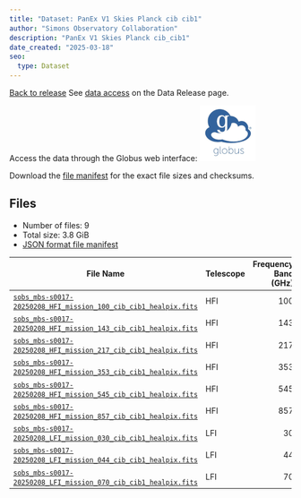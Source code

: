 ```yaml
---
title: "Dataset: PanEx V1 Skies Planck cib cib1"
author: "Simons Observatory Collaboration"
description: "PanEx V1 Skies Planck cib_cib1"
date_created: "2025-03-18"
seo:
  type: Dataset
---
```


[Back to release](./panexv1-planck.html#datasets)
See [data access](./panexv1-planck.html#data-access) on the Data Release page.

Access the data through the Globus web interface: [![Download via Globus](images/globus-logo.png)](https://app.globus.org/file-manager?origin_id=53b2a147-ae9d-4bbf-9d18-3b46d133d4bb&origin_path=%2Fpanexp_v1_planck%2Fcib_cib1%2F)

Download the [file manifest](https://g-0a470a.6b7bd8.0ec8.data.globus.org/panexp_v1_planck/cib_cib1/manifest.json) for the exact file sizes and checksums.

## Files

- Number of files: 9
- Total size: 3.8 GiB
- [JSON format file manifest](https://g-0a470a.6b7bd8.0ec8.data.globus.org/panexp_v1_planck/cib_cib1/manifest.json)

|                                                                                                File Name                                                                                                | Telescope | Frequency Band (GHz) | Pixelization |   Size    |
| ------------------------------------------------------------------------------------------------------------------------------------------------------------------------------------------------------- | --------- | -------------------: | ------------ | --------- |
| [`sobs_mbs-s0017-20250208_HFI_mission_100_cib_cib1_healpix.fits`](https://g-0a470a.6b7bd8.0ec8.data.globus.org/panexp_v1_planck/cib_cib1/sobs_mbs-s0017-20250208_HFI_mission_100_cib_cib1_healpix.fits) | HFI       |                  100 | healpix      | 576.0 MiB |
| [`sobs_mbs-s0017-20250208_HFI_mission_143_cib_cib1_healpix.fits`](https://g-0a470a.6b7bd8.0ec8.data.globus.org/panexp_v1_planck/cib_cib1/sobs_mbs-s0017-20250208_HFI_mission_143_cib_cib1_healpix.fits) | HFI       |                  143 | healpix      | 576.0 MiB |
| [`sobs_mbs-s0017-20250208_HFI_mission_217_cib_cib1_healpix.fits`](https://g-0a470a.6b7bd8.0ec8.data.globus.org/panexp_v1_planck/cib_cib1/sobs_mbs-s0017-20250208_HFI_mission_217_cib_cib1_healpix.fits) | HFI       |                  217 | healpix      | 576.0 MiB |
| [`sobs_mbs-s0017-20250208_HFI_mission_353_cib_cib1_healpix.fits`](https://g-0a470a.6b7bd8.0ec8.data.globus.org/panexp_v1_planck/cib_cib1/sobs_mbs-s0017-20250208_HFI_mission_353_cib_cib1_healpix.fits) | HFI       |                  353 | healpix      | 576.0 MiB |
| [`sobs_mbs-s0017-20250208_HFI_mission_545_cib_cib1_healpix.fits`](https://g-0a470a.6b7bd8.0ec8.data.globus.org/panexp_v1_planck/cib_cib1/sobs_mbs-s0017-20250208_HFI_mission_545_cib_cib1_healpix.fits) | HFI       |                  545 | healpix      | 576.0 MiB |
| [`sobs_mbs-s0017-20250208_HFI_mission_857_cib_cib1_healpix.fits`](https://g-0a470a.6b7bd8.0ec8.data.globus.org/panexp_v1_planck/cib_cib1/sobs_mbs-s0017-20250208_HFI_mission_857_cib_cib1_healpix.fits) | HFI       |                  857 | healpix      | 576.0 MiB |
| [`sobs_mbs-s0017-20250208_LFI_mission_030_cib_cib1_healpix.fits`](https://g-0a470a.6b7bd8.0ec8.data.globus.org/panexp_v1_planck/cib_cib1/sobs_mbs-s0017-20250208_LFI_mission_030_cib_cib1_healpix.fits) | LFI       |                   30 | healpix      | 144.0 MiB |
| [`sobs_mbs-s0017-20250208_LFI_mission_044_cib_cib1_healpix.fits`](https://g-0a470a.6b7bd8.0ec8.data.globus.org/panexp_v1_planck/cib_cib1/sobs_mbs-s0017-20250208_LFI_mission_044_cib_cib1_healpix.fits) | LFI       |                   44 | healpix      | 144.0 MiB |
| [`sobs_mbs-s0017-20250208_LFI_mission_070_cib_cib1_healpix.fits`](https://g-0a470a.6b7bd8.0ec8.data.globus.org/panexp_v1_planck/cib_cib1/sobs_mbs-s0017-20250208_LFI_mission_070_cib_cib1_healpix.fits) | LFI       |                   70 | healpix      | 144.0 MiB |
